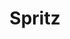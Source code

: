 ---
layout: recette
categories: [recettes]
hidden: true
lang: fr
sitemap: false
title: Spritz
type: sucre
pour: pour 12 biscuits
recettes:
  Classique:
    ingredients: 
      - nom: beurre
        qte: 95
        unite: gr
      - nom: sucre glace
        qte: 35
        unite: gr
      - nom: blancs d'oeufs
        qte: 15
        unite: gr
      - nom: farine T55
        qte: 110
        unite: gr
      - nom: vanille liquide
        qte: 1
        unite: cuillère à café
    preconditions:
      - Préchauffer le four à 170°C
      - Le beurre doit être pommade
    etapes:
      - label: Préparation
        details:
          - Blanchir le beurre avec le sucre au batteur électrique
          - Ajouter les blancs d'oeufs et mélanger à l'aide d'une spatule silicone
          - Incorporer la farine
          - Faire les biscuits à l'aide d'une presse à biscuits
    cuisson:
      - Cuire 13-15 minutes à 170°C
      - Placer les biscuits sur une grille
      - Laver la plaque entre deux fournées afin qu'elle soit froide
variantes: 
  - label: Tremper dans du chocolat (20 gr de chocolat + 3 gr d'huile de pépins de raisins)
    todo: true
notes:
  - Lors de l'ajout des blancs, il ne sera pas possible de les incorporer totalement, c'est normal
  - Ne pas utiliser de papier sulfurisé afin que les biscuits accrochent à la plaque de cuisson
---